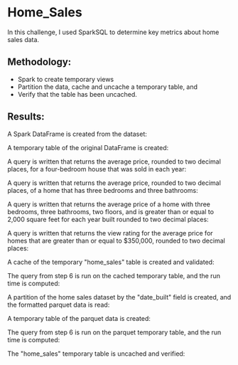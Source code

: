 # Home_Sales
In this challenge, I used SparkSQL to determine key metrics about home sales data. 

## Methodology: 
- Spark to create temporary views
- Partition the data, cache and uncache a temporary table, and 
- Verify that the table has been uncached.

## Results:
A Spark DataFrame is created from the dataset:

A temporary table of the original DataFrame is created:

A query is written that returns the average price, rounded to two decimal places, for a four-bedroom house that was sold in each year:

A query is written that returns the average price, rounded to two decimal places, of a home that has three bedrooms and three bathrooms:

A query is written that returns the average price of a home with three bedrooms, three bathrooms, two floors, and is greater than or equal to 2,000 square feet for each year built rounded to two decimal places:

A query is written that returns the view rating for the average price for homes that are greater than or equal to $350,000, rounded to two decimal places:

A cache of the temporary "home_sales" table is created and validated:

The query from step 6 is run on the cached temporary table, and the run time is computed:

A partition of the home sales dataset by the "date_built" field is created, and the formatted parquet data is read:

A temporary table of the parquet data is created:

The query from step 6 is run on the parquet temporary table, and the run time is computed:

The "home_sales" temporary table is uncached and verified:

